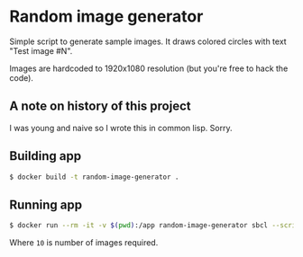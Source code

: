 # Random image generator

Simple script to generate sample images. It draws colored circles with text "Test image #N".

Images are hardcoded to 1920x1080 resolution (but you're free to hack the code).

## A note on history of this project
I was young and naive so I wrote this in common lisp. Sorry.

## Building app
```sh
$ docker build -t random-image-generator .
```

## Running app
```sh
$ docker run --rm -it -v $(pwd):/app random-image-generator sbcl --script /app/generate.lisp 10
```

Where `10` is number of images required.

